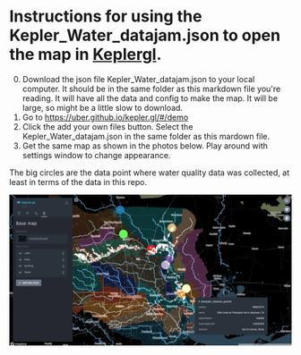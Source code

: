 # Instructions for using the Kepler_Water_datajam.json to open the map in <a href="https://uber.github.io/kepler.gl/">Keplergl</a>. 



0. Download the json file Kepler_Water_datajam.json to your local computer. It should be in the same folder as this markdown file you're reading. It will have all the data and config to make the map. It will be large, so might be a little slow to download.
1. Go to https://uber.github.io/kepler.gl/#/demo
2. Click the add your own files button. Select the Kepler_Water_datajam.json in the same folder as this mardown file.
3. Get the same map as shown in the photos below. Play around with settings window to change appearance. 

The big circles are the data point where water quality data was collected, at least in terms of the data in this repo.


![WaterQualityMap_Keplergl_screenshot](WaterQualityMap_Keplergl_screenshot.png)
